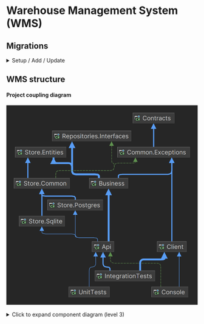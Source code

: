 # Warehouse Management System (WMS)

## Migrations

<details>
<summary>Setup / Add / Update</summary>


### Setup
```
dotnet tool install --global dotnet-ef
```

### Add new migrations
```
dotnet ef migrations add InitialCreate --startup-project Api/Api.csproj --project Store/Store.csproj --context WarehouseDbContext
```

### Update database
```
dotnet ef database update
```
</details>

## WMS structure
#### Project coupling diagram
![Wms.png](..%2Fdocs%2Fdiagrams%2FWms.png)
<details>
  <summary>Click to expand component diagram (level 3)</summary>
  <div>
    <h3>Api</h3>
    <img src="../docs/diagrams/Wms.Api.png" alt="Api">
  </div>
  <div>
    <h3>Client</h3>
    <img src="../docs/diagrams/Wms.Client.png" alt="Client">
  </div>
  <div>
    <h3>Business</h3>
    <img src="../docs/diagrams/Wms.Business.png" alt="Business">
  </div>
  <div>
    <h3>Store.Common</h3>
    <img src="../docs/diagrams/Wms.Store.Common.png" alt="Store.Common">
  </div>
  <div>
    <h3>Store.Sqlite</h3>
    <img src="../docs/diagrams/Wms.Store.Sqlite.png" alt="Sqlite">
  </div>
  <div>
    <h3>Store.Postgres</h3>
    <img src="../docs/diagrams/Wms.Store.Postgres.png" alt="Postgres">
  </div>
  <div>
    <h3>Repositories.Interfaces</h3>
    <img src="../docs/diagrams/Wms.IGenericRepository.png" alt="IGenericRepository">
  </div>
</details>